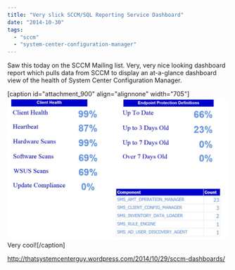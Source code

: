 ```yaml
---
title: "Very slick SCCM/SQL Reporting Service Dashboard"
date: "2014-10-30"
tags: 
  - "sccm"
  - "system-center-configuration-manager"
---
```


Saw this today on the SCCM Mailing list. Very, very nice looking dashboard report which pulls data from SCCM to display an at-a-glance dashboard view of the health of System Center Configuration Manager.

\[caption id="attachment\_900" align="alignnone" width="705"\][![Very cool!](images/dashboard1.jpg)](https://foxdeploy.files.wordpress.com/2014/10/dashboard1.jpg) Very cool!\[/caption\]

http://thatsystemcenterguy.wordpress.com/2014/10/29/sccm-dashboards/
